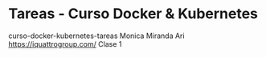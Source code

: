 # Tareas - Curso Docker & Kubernetes
curso-docker-kubernetes-tareas
Monica Miranda Ari
https://iquattrogroup.com/
Clase 1

